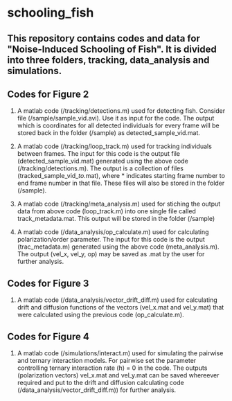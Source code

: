 # schooling_fish

## This repository contains codes and data for "Noise-Induced Schooling of Fish". It is divided into three folders, tracking, data_analysis and simulations. 

## Codes for Figure 2

  1. A matlab code (/tracking/detections.m) used for detecting fish. Consider file (/sample/sample_vid.avi). Use it as input for the code. The output which is coordinates for all detected individuals for every frame will be stored back in the folder (/sample) as detected_sample_vid.mat.
  
  2. A matlab code (/tracking/loop_track.m) used for tracking individuals between frames. The input for this code is the output file (detected_sample_vid.mat) generated using the above code (/tracking/detections.m). The output is a collection of files (tracked_sample_vid_*to*.mat), where * indicates starting frame number to end frame number in that file. These files will also be stored in the folder (/sample).
  
  3. A matlab code (/tracking/meta_analysis.m) used for stiching the output data from above code (loop_track.m) into one single file called track_metadata.mat. This output will be stored in the folder (/sample)
  
  4. A matlab code (/data_analysis/op_calculate.m) used for calculating polarization/order parameter. The input for this code is the output (trac_metadata.m) generated using the above code (meta_analysis.m). The output (vel_x, vel_y, op) may be saved as .mat by the user for further analysis.
  
  
## Codes for Figure 3

  1. A matlab code (/data_analysis/vector_drift_diff.m) used for calculating drift and diffusion functions of the vectors (vel_x.mat and vel_y.mat) that were calculated using the previous code (op_calculate.m). 
  
## Codes for Figure 4

  1. A matlab code (/simulations/interact.m) used for simulating the pairwise and ternary interaction models. For pairwise set the parameter controlling ternary interaction rate (h) = 0 in the code. The outputs (polarization vectors) vel_x.mat and vel_y.mat can be saved whereever required and put to the drift and diffusion calculating code (/data_analysis/vector_drift_diff.m)) for further analysis.
